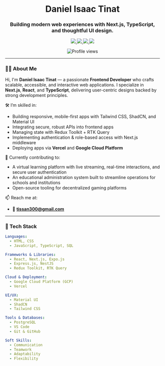 <!-- GitHub Profile README -->
<h1 align="center">Daniel Isaac Tinat</h1>
<h3 align="center">Building modern web experiences with Next.js, TypeScript, and thoughtful UI design.</h3>

<p align="center">
  <a href="https://tinatportfolio.netlify.app/" target="_blank">
    <img src="https://img.shields.io/badge/🌐 Portfolio-000?style=for-the-badge&logo=google-chrome&logoColor=white" />
  </a>
  <a href="https://www.linkedin.com/in/isaac-daniel-54ba8a225/" target="_blank">
    <img src="https://img.shields.io/badge/💼 LinkedIn-0077B5?style=for-the-badge&logo=linkedin&logoColor=white" />
  </a>
  <a href="https://x.com/zeke183898" target="_blank">
    <img src="https://img.shields.io/badge/🐦 Twitter-1DA1F2?style=for-the-badge&logo=twitter&logoColor=white" />
  </a>
  <a href="mailto:tissan300@gmail.com" target="_blank">
    <img src="https://img.shields.io/badge/✉️ Email-EA4335?style=for-the-badge&logo=gmail&logoColor=white" />
  </a>
</p>

<p align="center">
  <img src="https://komarev.com/ghpvc/?username=jane-doe&style=flat-square&color=gray" alt="Profile views" />
</p>

---

### 👨‍💻 About Me

Hi, I'm **Daniel Isaac Tinat** — a passionate **Frontend Developer** who crafts scalable, accessible, and interactive web applications. I specialize in **Next.js**, **React**, and **TypeScript**, delivering user-centric designs backed by strong development principles.

🛠️ I’m skilled in:
- Building responsive, mobile-first apps with Tailwind CSS, ShadCN, and Material UI  
- Integrating secure, robust APIs into frontend apps  
- Managing state with Redux Toolkit + RTK Query  
- Implementing authentication & role-based access with Next.js middleware  
- Deploying apps via **Vercel** and **Google Cloud Platform**

🎯 Currently contributing to:
- A virtual learning platform with live streaming, real-time interactions, and secure user authentication  
- An educational administration system built to streamline operations for schools and institutions  
- Open-source tooling for decentralized gaming platforms  

📫 Reach me at:  
- 📧 **tissan300@gmail.com**  

---

### 🧰 Tech Stack

```yaml
Languages:
  - HTML, CSS
  - JavaScript, TypeScript, SQL

Frameworks & Libraries:
  - React, Next.js, Expo.js
  - Express.js, NestJS
  - Redux Toolkit, RTK Query

Cloud & Deployment:
  - Google Cloud Platform (GCP)
  - Vercel

UI/UX:
  - Material UI
  - ShadCN
  - Tailwind CSS

Tools & Databases:
  - PostgreSQL
  - VS Code
  - Git & GitHub

Soft Skills:
  - Communication
  - Teamwork
  - Adaptability
  - Flexibility
